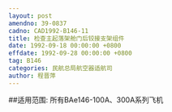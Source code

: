 ```yaml
---
layout: post
amendno: 39-0837
cadno: CAD1992-B146-11
title: 检查主起落架舱门后铰接支架组件
date: 1992-09-18 00:00:00 +0800
effdate: 1992-09-28 00:00:00 +0800
tag: B146
categories: 民航总局航空器适航司
author: 程晋萍
---
```


##适用范围:
所有BAe146-100A、300A系列飞机


